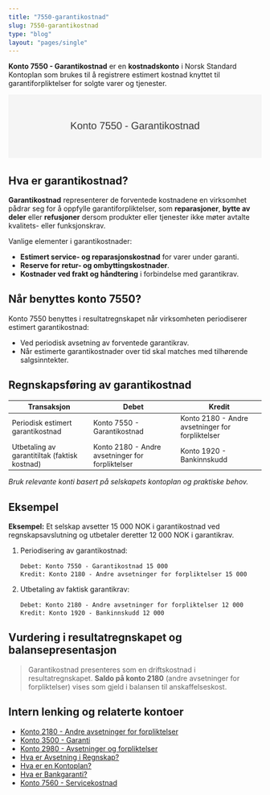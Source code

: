 ```yaml
---
title: "7550-garantikostnad"
slug: 7550-garantikostnad
type: "blog"
layout: "pages/single"
---
```


**Konto 7550 - Garantikostnad** er en **kostnadskonto** i Norsk Standard Kontoplan som brukes til å registrere estimert kostnad knyttet til garantiforpliktelser for solgte varer og tjenester.

![Illustrasjon av konto 7550 Garantikostnad](7550-garantikostnad-image.svg)

## Hva er garantikostnad?

**Garantikostnad** representerer de forventede kostnadene en virksomhet pådrar seg for å oppfylle garantiforpliktelser, som **reparasjoner**, **bytte av deler** eller **refusjoner** dersom produkter eller tjenester ikke møter avtalte kvalitets- eller funksjonskrav.

Vanlige elementer i garantikostnader:

* **Estimert service- og reparasjonskostnad** for varer under garanti.
* **Reserve for retur- og ombyttingskostnader**.
* **Kostnader ved frakt og håndtering** i forbindelse med garantikrav.

## Når benyttes konto 7550?

Konto 7550 benyttes i resultatregnskapet når virksomheten periodiserer estimert garantikostnad:

* Ved periodisk avsetning av forventede garantikrav.
* Når estimerte garantikostnader over tid skal matches med tilhørende salgsinntekter.

## Regnskapsføring av garantikostnad

| Transaksjon                                     | Debet                          | Kredit                                        |
|-------------------------------------------------|--------------------------------|-----------------------------------------------|
| Periodisk estimert garantikostnad               | Konto 7550 - Garantikostnad    | Konto 2180 - Andre avsetninger for forpliktelser |
| Utbetaling av garantitiltak (faktisk kostnad)    | Konto 2180 - Andre avsetninger for forpliktelser | Konto 1920 - Bankinnskudd                    |

_*Bruk relevante konti basert på selskapets kontoplan og praktiske behov.*_

## Eksempel

**Eksempel:** Et selskap avsetter 15 000 NOK i garantikostnad ved regnskapsavslutning og utbetaler deretter 12 000 NOK i garantikrav.

1. Periodisering av garantikostnad:

   ```text
   Debet: Konto 7550 - Garantikostnad 15 000
   Kredit: Konto 2180 - Andre avsetninger for forpliktelser 15 000
   ```

2. Utbetaling av faktisk garantikrav:

   ```text
   Debet: Konto 2180 - Andre avsetninger for forpliktelser 12 000
   Kredit: Konto 1920 - Bankinnskudd 12 000
   ```

## Vurdering i resultatregnskapet og balansepresentasjon

> Garantikostnad presenteres som en driftskostnad i resultatregnskapet. **Saldo på konto 2180** (andre avsetninger for forpliktelser) vises som gjeld i balansen til anskaffelseskost.

## Intern lenking og relaterte kontoer

* [Konto 2180 - Andre avsetninger for forpliktelser](/blogs/kontoplan/2180-andre-avsetninger-for-forpliktelser "Konto 2180 - Andre avsetninger for forpliktelser i Norsk Standard Kontoplan")
* [Konto 3500 - Garanti](/blogs/kontoplan/3500-garanti "Konto 3500 - Garanti: Definisjon, regnskapsføring og eksempler")
* [Konto 2980 - Avsetninger og forpliktelser](/blogs/kontoplan/2980-avsetninger-og-forpliktelser "Konto 2980 - Avsetninger og forpliktelser i Norsk Standard Kontoplan")
* [Hva er Avsetning i Regnskap?](/blogs/regnskap/avsetning "Hva er Avsetning i Regnskap? Komplett Guide til Avsetninger og Estimater")
* [Hva er en Kontoplan?](/blogs/regnskap/hva-er-kontoplan "Hva er en Kontoplan? Komplett Guide til Kontoplaner i Norsk Regnskap")
* [Hva er Bankgaranti?](/blogs/regnskap/bankgaranti "Hva er Bankgaranti? En komplett guide til bankgarantier i Norge")
* [Konto 7560 - Servicekostnad](/blogs/kontoplan/7560-servicekostnad "Konto 7560 - Servicekostnad: Definisjon, regnskapsføring og eksempler")
